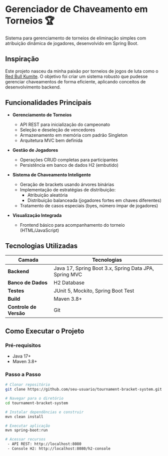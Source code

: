 # Gerenciador de Chaveamento em Torneios 🏆

Sistema para gerenciamento de torneios de eliminação simples com atribuição dinâmica de jogadores, desenvolvido em Spring Boot.

## Inspiração

Este projeto nasceu da minha paixão por torneios de jogos de luta como o [Red Bull Kumite](https://liquipedia.net/fighters/Red_Bull_Kumite/2025). O objetivo foi criar um sistema robusto que pudesse gerenciar chaveamentos de forma eficiente, aplicando conceitos de desenvolvimento backend.

## Funcionalidades Principais

- **Gerenciamento de Torneios**
  - API REST para inicialização do campeonato
  - Seleção e deseleção de vencedores
  - Armazenamento em memória com padrão Singleton
  - Arquitetura MVC bem definida

- **Gestão de Jogadores**
  - Operações CRUD completas para participantes
  - Persistência em banco de dados H2 (embutido)

- **Sistema de Chaveamento Inteligente**
  - Geração de brackets usando árvores binárias
  - Implementação de estratégias de distribuição:
    - Atribuição aleatória
    - Distribuição balanceada (jogadores fortes em chaves diferentes)
  - Tratamento de casos especiais (byes, número ímpar de jogadores)

- **Visualização Integrada**
  - Frontend básico para acompanhamento do torneio (HTML/JavaScript)

## Tecnologias Utilizadas

| Camada           | Tecnologias                                                                 |
|------------------|-----------------------------------------------------------------------------|
| **Backend**      | Java 17, Spring Boot 3.x, Spring Data JPA, Spring MVC                       |
| **Banco de Dados**| H2 Database 	                                                        |
| **Testes**       | JUnit 5, Mockito, Spring Boot Test                                         |
| **Build**        | Maven 3.8+                                                                 |
| **Controle de Versão** | Git                                                                       |

## Como Executar o Projeto

### Pré-requisitos
- Java 17+
- Maven 3.8+

### Passo a Passo
```bash
# Clonar repositório
git clone https://github.com/seu-usuario/tournament-bracket-system.git

# Navegar para o diretório
cd tournament-bracket-system

# Instalar dependências e construir
mvn clean install

# Executar aplicação
mvn spring-boot:run

# Acessar recursos
 - API REST: http://localhost:8080
 - Console H2: http://localhost:8080/h2-console
